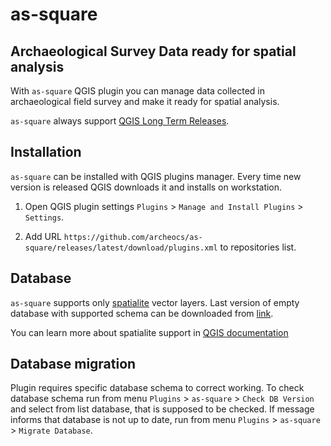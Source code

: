 # as-square

## Archaeological Survey Data ready for spatial analysis

With `as-square` QGIS plugin you can manage data collected in archaeological field
survey and make it ready for spatial analysis.

`as-square` always support [QGIS Long Term Releases](https://qgis.org/en/site/getinvolved/development/roadmap.html#release-schedule). 

## Installation

`as-square` can be installed with QGIS plugins manager. Every time new version is 
released QGIS downloads it and installs on workstation.

1. Open QGIS plugin settings `Plugins` > `Manage and Install Plugins` > `Settings`.

2. Add URL `https://github.com/archeocs/as-square/releases/latest/download/plugins.xml` 
   to repositories list.
   
## Database

`as-square` supports only [spatialite](https://www.gaia-gis.it/fossil/spatialite-tools/index) vector layers. Last version of empty database
with supported schema can be downloaded from [link](https://github.com/archeocs/as-square/releases/latest/download/empty-db.zip).

You can learn more about spatialite support in [QGIS documentation](https://docs.qgis.org/3.10/en/docs/training_manual/databases/spatialite.html)


## Database migration

Plugin requires specific database schema to correct working. To check database schema run from menu `Plugins` > `as-square` > `Check DB Version` and
select from list database, that is supposed to be checked. If message informs that database is not up to date, run from menu 
`Plugins` > `as-square` > `Migrate Database`.
